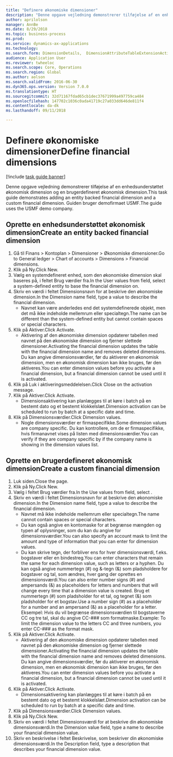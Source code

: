 ```yaml
--- 
title: "Definere økonomiske dimensioner"
description: "Denne opgave vejledning demonstrerer tilføjelse af en enhedsunderstøttet økonomisk dimension og en brugerdefineret økonomisk dimension."
author: aprilolson
manager: AnnBe
ms.date: 8/29/2018
ms.topic: business-process
ms.prod: 
ms.service: dynamics-ax-applications
ms.technology: 
ms.search.form: DimensionDetails,  DimensionAttributeTableExtensionActivate, DimensionValueDetails
audience: Application User
ms.reviewer: twheeloc
ms.search.scope: Core, Operations
ms.search.region: Global
ms.author: aolson
ms.search.validFrom: 2016-06-30
ms.dyn365.ops.version: Version 7.0.0
ms.translationtype: HT
ms.sourcegitcommit: 32d71167fdad65cb1dec37671999a497759ca484
ms.openlocfilehash: 147702c1036c0ada41719c27a033dd646de811f4
ms.contentlocale: da-dk
ms.lasthandoff: 09/11/2018

---
```

# <a name="define-financial-dimensions"></a><span data-ttu-id="7362c-103">Definere økonomiske dimensioner</span><span class="sxs-lookup"><span data-stu-id="7362c-103">Define financial dimensions</span></span>

[!include [task guide banner](../../includes/task-guide-banner.md)]

<span data-ttu-id="7362c-104">Denne opgave vejledning demonstrerer tilføjelse af en enhedsunderstøttet økonomisk dimension og en brugerdefineret økonomisk dimension.</span><span class="sxs-lookup"><span data-stu-id="7362c-104">This task guide demonstrates adding an entity backed financial dimension and a custom financial dimension.</span></span>  <span data-ttu-id="7362c-105">Guiden bruger demofirmaet USMF.</span><span class="sxs-lookup"><span data-stu-id="7362c-105">The guide uses the USMF demo company.</span></span>


## <a name="create-an-entity-backed-financial-dimension"></a><span data-ttu-id="7362c-106">Oprette en enhedsunderstøttet økonomisk dimension</span><span class="sxs-lookup"><span data-stu-id="7362c-106">Create an entity backed financial dimension</span></span>
1. <span data-ttu-id="7362c-107">Gå til Finans > Kontoplan > Dimensioner > Økonomiske dimensioner.</span><span class="sxs-lookup"><span data-stu-id="7362c-107">Go to General ledger > Chart of accounts > Dimensions > Financial dimensions.</span></span>
2. <span data-ttu-id="7362c-108">Klik på Ny.</span><span class="sxs-lookup"><span data-stu-id="7362c-108">Click New.</span></span>
3. <span data-ttu-id="7362c-109">Vælg en systemdefineret enhed, som den økonomiske dimension skal baseres på, i feltet Brug værdier fra.</span><span class="sxs-lookup"><span data-stu-id="7362c-109">In the User values from field, select a system-defined entity to base the financial dimension on.</span></span> 
4. <span data-ttu-id="7362c-110">Skriv en værdi i feltet Dimensionsnavn for at beskrive den økonomiske dimension.</span><span class="sxs-lookup"><span data-stu-id="7362c-110">In the Dimension name field, type a value to describe the financial dimension.</span></span>
    * <span data-ttu-id="7362c-111">Navnet kan være anderledes end det systemdefinerede objekt, men det må ikke indeholde mellemrum eller specialtegn.</span><span class="sxs-lookup"><span data-stu-id="7362c-111">The name can be different than the system-defined entity but cannot contain spaces or special characters.</span></span>  
5. <span data-ttu-id="7362c-112">Klik på Aktiver.</span><span class="sxs-lookup"><span data-stu-id="7362c-112">Click Activate.</span></span>
    * <span data-ttu-id="7362c-113">Aktivering af den økonomiske dimension opdaterer tabellen med navnet på den økonomiske dimension og fjerner slettede dimensioner.</span><span class="sxs-lookup"><span data-stu-id="7362c-113">Activating the financial dimension updates the table with the financial dimension name and removes deleted dimensions.</span></span> <span data-ttu-id="7362c-114">Du kan angive dimensionsværdier, før du aktiverer en økonomisk dimension, men en økonomisk dimension kan ikke bruges, før den aktiveres.</span><span class="sxs-lookup"><span data-stu-id="7362c-114">You can enter dimension values before you activate a financial dimension, but a financial dimension cannot be used until it is activated.</span></span>  
6. <span data-ttu-id="7362c-115">Klik på Luk i aktiveringsmeddelelsen.</span><span class="sxs-lookup"><span data-stu-id="7362c-115">Click Close on the activation message.</span></span>
7. <span data-ttu-id="7362c-116">Klik på Aktiver.</span><span class="sxs-lookup"><span data-stu-id="7362c-116">Click Activate.</span></span>
    * <span data-ttu-id="7362c-117">Dimensionsaktivering kan planlægges til at køre i batch på en bestemt dato og et bestemt klokkelslæt.</span><span class="sxs-lookup"><span data-stu-id="7362c-117">Dimension activation can be scheduled to run by batch at a specific date and time.</span></span>  
8. <span data-ttu-id="7362c-118">Klik på Dimensionsværdier.</span><span class="sxs-lookup"><span data-stu-id="7362c-118">Click Dimension values.</span></span>
    * <span data-ttu-id="7362c-119">Nogle dimensionsværdier er firmaspecifikke.</span><span class="sxs-lookup"><span data-stu-id="7362c-119">Some dimension values are company specific.</span></span> <span data-ttu-id="7362c-120">Du kan kontrollere, om de er firmaspecifikke, hvis firmanavnet vises på listen med dimensionsværdier.</span><span class="sxs-lookup"><span data-stu-id="7362c-120">You can verify if they are company specific by if the company name is showing in the dimension values list.</span></span>  

## <a name="create-a-custom-financial-dimension"></a><span data-ttu-id="7362c-121">Oprette en brugerdefineret økonomisk dimension</span><span class="sxs-lookup"><span data-stu-id="7362c-121">Create a custom financial dimension</span></span>
1. <span data-ttu-id="7362c-122">Luk siden.</span><span class="sxs-lookup"><span data-stu-id="7362c-122">Close the page.</span></span>
2. <span data-ttu-id="7362c-123">Klik på Ny.</span><span class="sxs-lookup"><span data-stu-id="7362c-123">Click New.</span></span>
3. <span data-ttu-id="7362c-124">Vælg <Custom dimension> i feltet Brug værdier fra.</span><span class="sxs-lookup"><span data-stu-id="7362c-124">In the Use values from field, select <Custom dimension>.</span></span>
4. <span data-ttu-id="7362c-125">Skriv en værdi i feltet Dimensionsnavn for at beskrive den økonomiske dimension.</span><span class="sxs-lookup"><span data-stu-id="7362c-125">In the Dimension name field, type a value to describe the financial dimension.</span></span>
    * <span data-ttu-id="7362c-126">Navnet må ikke indeholde mellemrum eller specialtegn.</span><span class="sxs-lookup"><span data-stu-id="7362c-126">The name cannot contain spaces or special characters.</span></span>  
    * <span data-ttu-id="7362c-127">Du kan også angive en kontomaske for at begrænse mængden og typen af oplysninger, som du kan du angive for dimensionsværdier.</span><span class="sxs-lookup"><span data-stu-id="7362c-127">You can also specify an account mask to limit the amount and type of information that you can enter for dimension values.</span></span>   
    * <span data-ttu-id="7362c-128">Du kan skrive tegn, der forbliver ens for hver dimensionsværdi, f.eks. bogstaver eller en bindestreg.</span><span class="sxs-lookup"><span data-stu-id="7362c-128">You can enter characters that remain the same for each dimension value, such as letters or a hyphen.</span></span> <span data-ttu-id="7362c-129">Du kan også angive nummertegn (#) og &-tegn (&) som pladsholdere for bogstaver og tal, som ændres, hver gang der oprettes en dimensionsværdi.</span><span class="sxs-lookup"><span data-stu-id="7362c-129">You can also enter number signs (#) and ampersands (&) as placeholders for letters and numbers that will change every time that a dimension value is created.</span></span> <span data-ttu-id="7362c-130">Brug et nummertegn (#) som pladsholder for et tal, og tegnet (&) som pladsholder for et bogstav.</span><span class="sxs-lookup"><span data-stu-id="7362c-130">Use a number sign (#) as a placeholder for a number and an ampersand (&) as a placeholder for a letter.</span></span>  <span data-ttu-id="7362c-131">Eksempel: Hvis du vil begrænse dimensionsværdien til bogstaverne CC og tre tal, skal du angive CC-### som formatmaske.</span><span class="sxs-lookup"><span data-stu-id="7362c-131">Example: To limit the dimension value to the letters CC and three numbers, you enter CC-### as the format mask.</span></span>  
5. <span data-ttu-id="7362c-132">Klik på Aktiver.</span><span class="sxs-lookup"><span data-stu-id="7362c-132">Click Activate.</span></span>
    * <span data-ttu-id="7362c-133">Aktivering af den økonomiske dimension opdaterer tabellen med navnet på den økonomiske dimension og fjerner slettede dimensioner.</span><span class="sxs-lookup"><span data-stu-id="7362c-133">Activating the financial dimension updates the table with the financial dimension name and removes deleted dimensions.</span></span> <span data-ttu-id="7362c-134">Du kan angive dimensionsværdier, før du aktiverer en økonomisk dimension, men en økonomisk dimension kan ikke bruges, før den aktiveres.</span><span class="sxs-lookup"><span data-stu-id="7362c-134">You can enter dimension values before you activate a financial dimension, but a financial dimension cannot be used until it is activated.</span></span>  
6. <span data-ttu-id="7362c-135">Klik på Aktiver.</span><span class="sxs-lookup"><span data-stu-id="7362c-135">Click Activate.</span></span>
    * <span data-ttu-id="7362c-136">Dimensionsaktivering kan planlægges til at køre i batch på en bestemt dato og et bestemt klokkelslæt.</span><span class="sxs-lookup"><span data-stu-id="7362c-136">Dimension activation can be scheduled to run by batch at a specific date and time.</span></span>  
7. <span data-ttu-id="7362c-137">Klik på Dimensionsværdier.</span><span class="sxs-lookup"><span data-stu-id="7362c-137">Click Dimension values.</span></span>
8. <span data-ttu-id="7362c-138">Klik på Ny.</span><span class="sxs-lookup"><span data-stu-id="7362c-138">Click New.</span></span>
9. <span data-ttu-id="7362c-139">Skriv en værdi i feltet Dimensionsværdi for at beskrive din økonomiske dimensionsværdi.</span><span class="sxs-lookup"><span data-stu-id="7362c-139">In the Dimension value field, type a name to describe your financial dimension value.</span></span>
10. <span data-ttu-id="7362c-140">Skriv en beskrivelse i feltet Beskrivelse, som beskriver din økonomiske dimensionsværdi.</span><span class="sxs-lookup"><span data-stu-id="7362c-140">In the Description field, type a description that describes your financial dimension value.</span></span>


